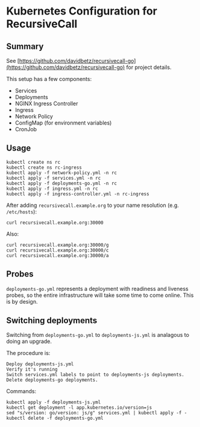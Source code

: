 # Kubernetes Configuration for RecursiveCall

## Summary

See [https://github.com/davidbetz/recursivecall-go](https://github.com/davidbetz/recursivecall-go) for project details.

This setup has a few components:

* Services
* Deployments
* NGINX Ingress Controller
* Ingress
* Network Policy
* ConfigMap (for environment variables)
* CronJob

## Usage

    kubectl create ns rc
    kubectl create ns rc-ingress
    kubectl apply -f network-policy.yml -n rc
    kubectl apply -f services.yml -n rc
    kubectl apply -f deployments-go.yml -n rc
    kubectl apply -f ingress.yml -n rc
    kubectl apply -f ingress-controller.yml -n rc-ingress

After adding `recursivecall.example.org` to your name resolution (e.g. `/etc/hosts`):

    curl recursivecall.example.org:30000

Also:

    curl recursivecall.example.org:30000/g
    curl recursivecall.example.org:30000/c
    curl recursivecall.example.org:30000/a

## Probes

`deployments-go.yml` represents a deployment with readiness and liveness probes, so the entire infrastructure will take some time to come online. This is by design.

## Switching deployments

Switching from `deployments-go.yml` to `deployments-js.yml` is analagous to doing an upgrade.

The procedure is:

    Deploy deployments-js.yml
    Verify it's running
    Switch services.yml labels to point to deployments-js deployments.
    Delete deployments-go deployments.

Commands:

    kubectl apply -f deployments-js.yml
    kubectl get deployment -l app.kubernetes.io/version=js
    sed "s/version: go/version: js/g" services.yml | kubectl apply -f -
    kubectl delete -f deployments-go.yml
